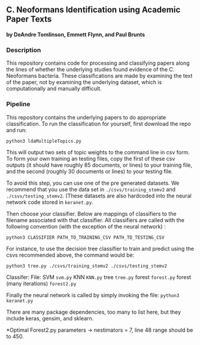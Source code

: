 ## C. Neoformans Identification using Academic Paper Texts

#### by DeAndre Tomlinson, Emmett Flynn, and Paul Brunts

### Description
This repository contains code for processing and classifying papers along the
lines of whether the underlying studies found evidence of the C. Neoformans
bacteria. These classifications are made by examining the text of the paper,
not by examining the underlying dataset, which is computationally and manually
difficult.

### Pipeline

This repository contains the underlying papers to do appropriate classification.
To run the classification for yourself, first download the repo and run:

`python3 ldaMultipleTopics.py`

This will output two sets of topic weights to the command line in csv form. 
To form your own training an testing files, copy the first of these csv outputs
(it should have roughly 85 documents, or lines) to your training file, and the 
second (roughly 30 documents or lines) to your testing file.

To avoid this step, you can use one of the pre generated datasets. We recommend
that you use the data set in `./csvs/training_stemv2` and 
`./csvs/testing_stemv2`. (These datasets are also hardcoded into the neural 
network code stored in `keranet.py`.

Then choose your classifier. Below are mappings of classifiers to the filename
associated with that classifier. All classifiers are called with the following
convention (with the exception of the neural network) :

`python3 CLASSIFIER PATH_TO_TRAINING_CSV PATH_TO_TESTING_CSV`

For instance, to use the decision tree classifier to train and predict using
the csvs recommended above, the command would be:

`python3 tree.py ./csvs/training_stemv2 ./csvs/testing_stemv2`

Classifer:                File:
SVM                       `svm.py`
KNN                       `KNN.py`
tree                      `tree.py`
forest                    `forest.py`
forest (many iterations)  `forest2.py`


Finally the neural network is called by simply invoking the file:
`python3 keranet.py`


There are many package dependencies, too many to list here, but they include
keras, gensim, and sklearn.

*Optimal Forest2.py parameters -> nestimators = 7, line 48 range should be to 450.
